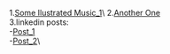 1.[Some Ilustrated Music_1](https://youtu.be/usUkAoShbKA)\ 
2.[Another One](https://www.youtube.com/watch?v=VQN-bDh4iRA)\
3.linkedin posts:\
  -[Post_1](https://www.linkedin.com/posts/marshmeli23_activity-7068832378470694912-PbEK?utm_source=share&utm_medium=member_desktop)\
  -[Post_2](https://www.linkedin.com/posts/marshmeli23_activity-7015946420926967808-tG2s?utm_source=share&utm_medium=member_desktop)\
